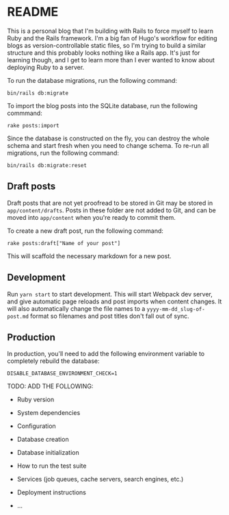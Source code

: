 # README

This is a personal blog that I'm building with Rails to force myself to learn Ruby and the Rails framework. I'm a big fan of Hugo's workflow for editing blogs as version-controllable static files, so I'm trying to build a similar structure and this probably looks nothing like a Rails app. It's just for learning though, and I get to learn more than I ever wanted to know about deploying Ruby to a server.

To run the database migrations, run the following command:
```
bin/rails db:migrate
```

To import the blog posts into the SQLite database, run the following commmand:
```
rake posts:import
```

Since the database is constructed on the fly, you can destroy the whole schema and start fresh when you need to change schema. To re-run all migrations, run the following command:

```
bin/rails db:migrate:reset
```

## Draft posts

Draft posts that are not yet proofread to be stored in Git may be stored in `app/content/drafts`. Posts in these folder are not added to Git, and can be moved into `app/content` when you're ready to commit them.

To create a new draft post, run the following command:

```
rake posts:draft["Name of your post"]
```

This will scaffold the necessary markdown for a new post.

## Development

Run `yarn start` to start development. This will start Webpack dev server, and give automatic page reloads and post imports when content changes. It will also automatically change the file names to a `yyyy-mm-dd_slug-of-post.md` format so filenames and post titles don't fall out of sync.

## Production

In production, you'll need to add the following environment variable to completely rebuild the database:

```
DISABLE_DATABASE_ENVIRONMENT_CHECK=1
```


TODO: ADD THE FOLLOWING:

* Ruby version

* System dependencies

* Configuration

* Database creation

* Database initialization

* How to run the test suite

* Services (job queues, cache servers, search engines, etc.)

* Deployment instructions

* ...

